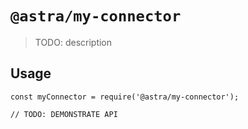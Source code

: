 # `@astra/my-connector`

> TODO: description

## Usage

```
const myConnector = require('@astra/my-connector');

// TODO: DEMONSTRATE API
```
